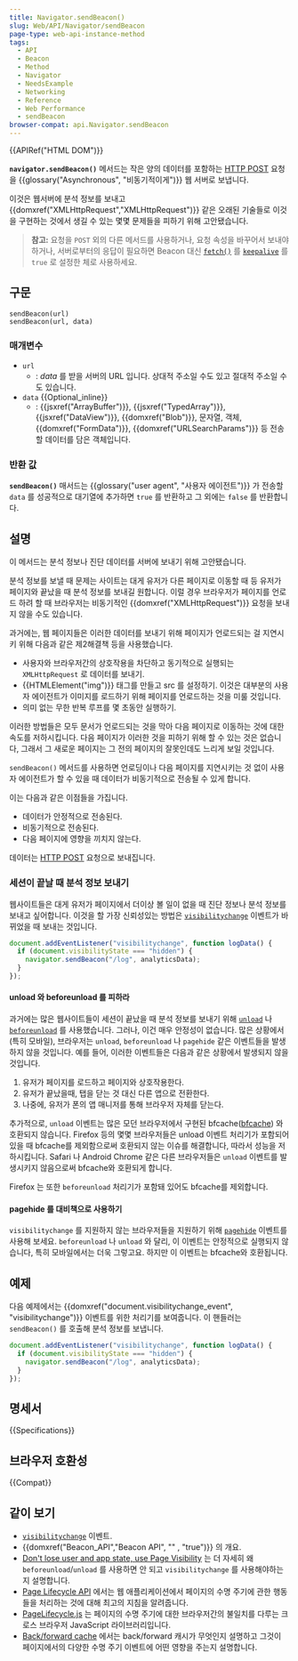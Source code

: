 ```yaml
---
title: Navigator.sendBeacon()
slug: Web/API/Navigator/sendBeacon
page-type: web-api-instance-method
tags:
  - API
  - Beacon
  - Method
  - Navigator
  - NeedsExample
  - Networking
  - Reference
  - Web Performance
  - sendBeacon
browser-compat: api.Navigator.sendBeacon
---
```


{{APIRef("HTML DOM")}}

**`navigator.sendBeacon()`**
메서드는 작은 양의 데이터를 포함하는 [HTTP POST](/ko/docs/Web/HTTP/Methods/POST) 요청을 {{glossary("Asynchronous", "비동기적이게")}} 웹 서버로 보냅니다.

이것은 웹서버에 분석 정보를 보내고 {{domxref("XMLHttpRequest","XMLHttpRequest")}} 같은 오래된 기술들로 이것을 구현하는 것에서 생길 수 있는 몇몇 문제들을 피하기 위해 고안됐습니다.

> **참고:** 요청을 `POST` 외의 다른 메서드를 사용하거나, 요청 속성을 바꾸어서 보내야 하거나, 서버로부터의 응답이 필요하면 Beacon 대신 [`fetch()`](/en-US/docs/Web/API/fetch) 를 [`keepalive`](/en-US/docs/Web/API/fetch#keepalive) 를 `true` 로 설정한 체로 사용하세요.

## 구문

```js-nolint
sendBeacon(url)
sendBeacon(url, data)
```

### 매개변수

- `url`
  - : _data_ 를 받을 서버의 URL 입니다. 상대적 주소일 수도 있고 절대적 주소일 수도 있습니다.
- `data` {{Optional_inline}}
  - : {{jsxref("ArrayBuffer")}}, {{jsxref("TypedArray")}}, {{jsxref("DataView")}}, {{domxref("Blob")}},
    문자열, 객체, {{domxref("FormData")}}, {{domxref("URLSearchParams")}} 등 전송할 데이터를 담은 객체입니다.

### 반환 값

**`sendBeacon()`** 매서드는 {{glossary("user agent", "사용자 에이전트")}} 가 전송할 `data` 를 성공적으로 대기열에 추가하면 `true` 를 반환하고 그 외에는 `false` 를 반환합니다.

## 설명

이 메서드는 분석 정보나 진단 데이터를 서버에 보내기 위해 고안됐습니다.

분석 정보를 보낼 때 문제는 사이트는 대게 유저가 다른 페이지로 이동할 때 등
유저가 페이지와 끝났을 때 분석 정보를 보내길 원합니다.
이럴 경우 브라우저가 페이지를 언로드 하려 할 때 브라우저는 비동기적인 {{domxref("XMLHttpRequest")}} 요청을 보내지 않을 수도 있습니다.

과거에는, 웹 페이지들은 이러한 데이터를 보내기 위해 페이지가 언로드되는 걸 지연시키 위해 다음과 같은 제2해결책 등을 사용했습니다.

- 사용자와 브라우저간의 상호작용을 차단하고 동기적으로 실행되는 `XMLHttpRequest` 로 데이터를 보내기.
- {{HTMLElement("img")}} 태그를 만들고 src 를 설정하기. 이것은 대부분의 사용자 에이전트가 이미지를 로드하기 위해 페이지를 언로드하는 것을 미룰 것입니다.
- 의미 없는 무한 반복 루프를 몇 초동안 실행하기.

이러한 방법들은 모두 문서가 언로드되는 것을 막아 다음 페이지로 이동하는 것에 대한 속도를 저하시킵니다.
다음 페이지가 이러한 것을 피하기 위해 할 수 있는 것은 없습니다, 그래서 그 새로운 페이지는 그 전의 페이지의 잘못인데도 느리게 보일 것입니다.

`sendBeacon()` 메서드를 사용하면 언로딩이나 다음 페이지를 지연시키는 것 없이 사용자 에이전트가 할 수 있을 때 데이터가 비동기적으로 전송될 수 있게 합니다.

이는 다음과 같은 이점들을 가집니다.

- 데이터가 안정적으로 전송된다.
- 비동기적으로 전송된다.
- 다음 페이지에 영향을 끼치지 않는다.

데이터는 [HTTP POST](/en-US/docs/Web/HTTP/Methods/POST) 요청으로 보내집니다.

### 세션이 끝날 때 분석 정보 보내기

웹사이트들은 대게 유저가 페이지에서 더이상 볼 일이 없을 때 진단 정보나 분석 정보를 보내고 싶어합니다.
이것을 할 가장 신뢰성있는 방법은 [`visibilitychange`](/en-US/docs/Web/API/Document/visibilitychange_event) 이벤트가 바뀌었을 때 보내는 것입니다.

```js
document.addEventListener("visibilitychange", function logData() {
  if (document.visibilityState === "hidden") {
    navigator.sendBeacon("/log", analyticsData);
  }
});
```

#### unload 와 beforeunload 를 피하라

과거에는 많은 웹사이트들이 세션이 끝났을 때 분석 정보를 보내기 위해 [`unload`](/en-US/docs/Web/API/Window/unload_event)
나 [`beforeunload`](/en-US/docs/Web/API/Window/beforeunload_event) 를 사용했습니다.
그러나, 이건 매우 안정성이 없습니다. 많은 상황에서 (특히 모바일), 브라우저는 `unload`, `beforeunload` 나 `pagehide` 같은 이벤트들을 발생하지 않을 것입니다. 예를 들어, 이러한 이벤트들은 다음과 같은 상황에서 발생되지 않을 것입니다.

1. 유저가 페이지를 로드하고 페이지와 상호작용한다.
2. 유저가 끝났을때, 탭을 닫는 것 대신 다른 앱으로 전환한다.
3. 나중에, 유저가 폰의 앱 매니저를 통해 브라우저 자체를 닫는다.

추가적으로, `unload` 이벤트는 많은 모던 브라우저에서 구현된 bfcache([bfcache](https://web.dev/bfcache/)) 와 호환되지 않습니다. Firefox 등의 몇몇 브라우저들은 unload 이벤트 처리기가 포함되어 있을 때 bfcache를 제외함으로써 호환되지 않는 이슈를 해결합니다, 따라서 성능을 저하시킵니다. Safari 나 Android Chrome 같은 다른 브라우저들은 `unload` 이벤트를 발생시키지 않음으로써 bfcache와 호환되게 합니다.

Firefox 는 또한 `beforeunload` 처리기가 포함돼 있어도 bfcache를 제외합니다.

#### pagehide 를 대비책으로 사용하기

`visibilitychange` 를 지원하지 않는 브라우저들을 지원하기 위해 [`pagehide`](/en-US/docs/Web/API/Window/pagehide_event) 이벤트를 사용해 보세요.
`beforeunload` 나 `unload` 와 달리, 이 이벤트는 안정적으로 실행되지 않습니다, 특히 모바일에서는 더욱 그렇고요. 하지만 이 이벤트는 bfcache와 호환됩니다.

## 예제

다음 예제에서는 {{domxref("document.visibilitychange_event", "visibilitychange")}} 이벤트를 위한 처리기를 보여줍니다. 이 핸들러는 `sendBeacon()` 를 호출해 분석 정보를 보냅니다.

```js
document.addEventListener("visibilitychange", function logData() {
  if (document.visibilityState === "hidden") {
    navigator.sendBeacon("/log", analyticsData);
  }
});
```

## 명세서

{{Specifications}}

## 브라우저 호환성

{{Compat}}

## 같이 보기

- [`visibilitychange`](/en-US/docs/Web/API/Document/visibilitychange_event) 이벤트.
- {{domxref("Beacon_API","Beacon API", "" , "true")}} 의 개요.
- [Don't lose user and app state, use Page Visibility](https://www.igvita.com/2015/11/20/dont-lose-user-and-app-state-use-page-visibility/) 는 더 자세히 왜 `beforeunload`/`unload` 를 사용하면 안 되고 `visibilitychange` 를 사용해야하는지 설명합니다.
- [Page Lifecycle API](https://developer.chrome.com/blog/page-lifecycle-api/#developer-recommendations-for-each-state) 에서는 웹 애플리케이션에서 페이지의 수명 주기에 관한 행동들을 처리하는 것에 대해 최고의 지침을 알려줍니다.
- [PageLifecycle.js](https://github.com/GoogleChromeLabs/page-lifecycle) 는 페이지의 수명 주기에 대한 브라우저간의 불일치를 다루는 크로스 브라우저 JavaScript 라이브러리입니다.
- [Back/forward cache](https://web.dev/bfcache/) 에서는 back/forward 캐시가 무엇인지 설명하고 그것이 페이지에서의 다양한 수명 주기 이벤트에 어떤 영향을 주는지 설명합니다.
